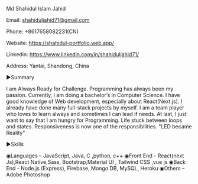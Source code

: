 Md Shahidul Islam Jahid  


Email: shahiduljahid71@gmail.com

Phone: +8617658082231(CN)



Website: https://shahidul-portfolio.web.app/

Linkedin:  https://www.linkedin.com/in/shahiduljahid71/

Address: Yantai, Shandong, China



▶Summary

I am Always Ready for Challenge. Programming has always been my passion. Currently, I am doing a bachelor’s in Computer Science.
I have good knowledge of Web development, especially about React(Next.js). I already have done many full-stack projects by myself.
I am a team player who loves to learn always and sometimes I can lead if needs. At last, I just want to say that I am hungry for Programming. 
Life stuck between loops and states. Responsiveness is now one of the responsibilities. "LED became Reality"

▶Skills

◉Languages – JavaScript, Java, C ,python, c++ 
◉Front End - React(next Js),React Native,Sass, Bootstrap,Material UI , Tailwind CSS ,vue js
◉Back End - Node.js (Express), Firebase, Mongo DB, MySQL, Heroku 
◉Others – Adobe Photoshop

